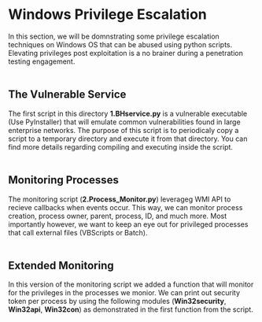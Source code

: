 # Windows Privilege Escalation

In this section, we will be domnstrating some privilege escalation techniques on Windows OS that can be abused using python scripts. Elevating privileges post exploitation is a no brainer during a penetration testing 
engagement.
<br>
<br>

## The Vulnerable Service
The first script in this directory **1.BHservice.py** is a vulnerable executable (Use PyInstaller) that will emulate common vulnerabilities found in large enterprise networks. The purpose of this script is to
periodicaly copy a script to a temporary directory and execute it from that directory. You can find more details regarding compiling and executing inside the script.
<br>
<br>

## Monitoring Processes
The monitoring script (**2.Process_Monitor.py**) leverageg WMI API to recieve callbacks when events occur. This way, we can monitor process creation, process owner, parent, process, ID, and much more. Most importantly however, we want to keep an eye out for privileged processes that call external files (VBScripts or Batch).
<br>
<br>

## Extended Monitoring
In this version of the monitoring script we added a function that will monitor for the privileges in the processes we monior. We can print out security token per process by using the following modules (**Win32security**, **Win32api**, **Win32con**) as demonstrated in the first function from the script.
<br>
<br>
